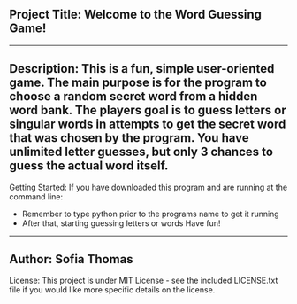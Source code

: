 Project Title:
Welcome to the Word Guessing Game!
----------------------------------
----------------------------------
Description:
This is a fun, simple user-oriented game. The main purpose is for the program to choose a random secret word from a hidden word bank. The players goal is to guess letters or singular words in attempts to get the secret word that was chosen by the program. You have unlimited letter guesses, but only 3 chances to guess the actual word itself. 
----------------------------------
Getting Started:
If you have downloaded this program and are running at the command line:
- Remember to type python prior to the programs name to get it running
- After that, starting guessing letters or words
Have fun!
----------------------------------
Author:
Sofia Thomas
----------------------------------
License:
This project is under MIT License - see the included LICENSE.txt file if you would like more specific details on the license. 